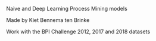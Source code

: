 Naive and Deep Learning Process Mining models

Made by Kiet Bennema ten Brinke

Work with the BPI Challenge 2012, 2017 and 2018 datasets
